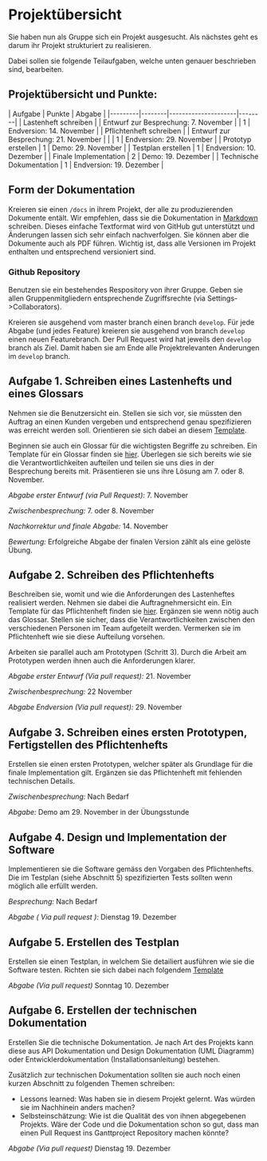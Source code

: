# Projekt&uuml;bersicht

Sie haben nun als Gruppe sich ein Projekt ausgesucht. Als n&auml;chstes geht es darum ihr Projekt strukturiert zu realisieren. 

Dabei sollen sie folgende Teilaufgaben, welche unten genauer beschrieben sind, bearbeiten. 


## Projekt&uuml;bersicht und Punkte:

| Aufgabe | Punkte |  Abgabe |
|---------|--------|---------------------|--------|
| Lastenheft schreiben |  | Entwurf zur Besprechung: 7. November
|         |      1  |   Endversion: 14. November |
| Pflichtenheft schreiben |  | Entwurf zur Besprechung: 21. November |
|         |     1   | Endversion: 29. November |
| Prototyp erstellen | 1 | Demo: 29. November |
| Testplan erstellen | 1 |  Endversion: 10. Dezember | 
| Finale Implementation | 2 | Demo: 19. Dezember |
| Technische Dokumentation | 1 | Endversion: 19. Dezember |


## Form der Dokumentation
Kreieren sie einen `/docs` in ihrem Projekt, der alle zu produzierenden Dokumente ent&auml;lt. Wir empfehlen, dass sie die Dokumentation in [Markdown](https://help.github.com/categories/writing-on-github/) schreiben. Dieses einfache Textformat wird von GitHub gut unterst&uuml;tzt und &Auml;nderungen lassen sich sehr einfach nachverfolgen. Sie k&ouml;nnen aber die Dokumente auch als PDF f&uuml;hren. Wichtig ist, dass alle Versionen im Projekt enthalten und entsprechend versioniert sind. 

### Github Repository
Benutzen sie ein bestehendes Respository von ihrer Gruppe. Geben sie allen Gruppenmitgliedern entsprechende Zugriffsrechte (via Settings->Collaborators).

Kreieren sie ausgehend vom master branch einen branch `develop`. F&uuml;r jede Abgabe (und jedes Feature) kreieren sie ausgehend von branch `develop` einen neuen Featurebranch. Der Pull Request wird hat jeweils den `develop` branch als Ziel. Damit haben sie am Ende alle Projektrelevanten &Auml;nderungen im `develop` branch. 


## Aufgabe 1. Schreiben eines Lastenhefts und eines Glossars 
Nehmen sie die Benutzersicht ein. Stellen sie sich vor, sie m&uuml;ssten den Auftrag an einen Kunden vergeben und entsprechend genau spezifizieren was erreicht werden soll. Orientieren sie sich dabei an
diesem [Template](lastenheft-template.md).

Beginnen sie auch ein Glossar f&uuml;r die wichtigsten Begriffe zu schreiben. 
Ein Template f&uuml;r ein Glossar finden sie [hier](glossar.md).
&Uuml;berlegen sie sich bereits wie sie die Verantwortlichkeiten aufteilen und teilen sie uns dies in der Besprechung bereits mit. 
Pr&auml;sentieren sie uns ihre L&ouml;sung am 7. oder 8. November.

*Abgabe erster Entwurf (via Pull Request):* 7. November

*Zwischenbesprechung:* 7. oder 8. November

*Nachkorrektur und finale Abgabe:* 14. November

*Bewertung:* Erfolgreiche Abgabe der finalen Version z&auml;hlt als eine gel&ouml;ste &Uuml;bung.


## Aufgabe 2. Schreiben des Pflichtenhefts

Beschreiben sie, womit und wie die Anforderungen des Lastenheftes realisiert werden. Nehmen sie dabei die Auftragnehmersicht ein. Ein Template f&uuml;r das Pflichtenheft finden sie [hier](pflichtenheft-template.md).
Erg&auml;nzen sie wenn n&ouml;tig auch das Glossar. 
Stellen sie sicher, dass die Verantwortlichkeiten zwischen den verschiedenen Personen im Team aufgeteilt werden. Vermerken sie im Pflichtenheft wie sie diese Aufteilung vorsehen.

Arbeiten sie parallel auch am Prototypen (Schritt 3). Durch die Arbeit am Prototypen werden ihnen auch die Anforderungen klarer. 

*Abgabe erster Entwurf (Via pull request):* 21. November

*Zwischenbesprechung:* 22 November 

*Abgabe Endversion (Via pull request):* 29. November

## Aufgabe 3. Schreiben eines ersten Prototypen, Fertigstellen des Pflichtenhefts

Erstellen sie einen ersten Prototypen, welcher sp&auml;ter als Grundlage f&uuml;r die finale Implementation gilt. Erg&auml;nzen sie das Pflichtenheft mit fehlenden technischen Details. 

*Zwischenbesprechung:* Nach Bedarf

*Abgabe:* Demo am 29. November in der &Uuml;bungsstunde

## Aufgabe 4. Design und Implementation der Software

Implementieren sie die Software gem&auml;ss den Vorgaben des Pflichtenhefts. Die im Testplan (siehe Abschnitt 5) spezifizierten Tests sollten wenn m&ouml;glich alle erf&uuml;llt werden.

*Besprechung:* Nach Bedarf

*Abgabe ( Via pull request ):* Dienstag 19. Dezember 


## Aufgabe 5. Erstellen des Testplan

Erstellen sie einen Testplan, in welchem Sie detailiert ausf&uuml;hren wie sie die Software testen. Richten sie sich dabei nach folgendem [Template](TODO)

*Abgabe (Via pull request)* Sonntag 10. Dezember


## Aufgabe 6. Erstellen der technischen Dokumentation

Erstellen Sie die technische Dokumentation. 
Je nach Art des Projekts kann diese aus API Dokumentation und Design Dokumentation (UML Diagramm) oder Entwicklerdokumentation (Installationsanleitung) bestehen.

Zus&auml;tzlich zur technischen Dokumentation sollten sie auch noch einen kurzen Abschnitt zu folgenden Themen schreiben:

* Lessons learned: Was haben sie in diesem Projekt gelernt. Was w&uuml;rden sie im Nachhinein anders machen?
* Selbsteinsch&auml;tzung: Wie ist die Qualit&auml;t des von ihnen abgegebenen Projekts. W&auml;re der Code und die Dokumentation schon so gut, dass man einen Pull Request ins Ganttproject Repository machen k&ouml;nnte?

*Abgabe  (Via pull request)* Dienstag 19. Dezember



